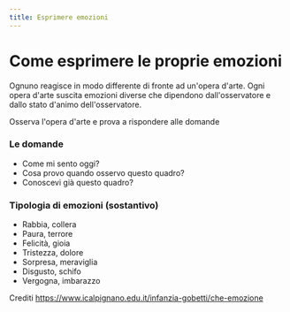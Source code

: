 ```yaml
---
title: Esprimere emozioni
---
```


# Come esprimere le proprie emozioni

Ognuno reagisce in modo differente di fronte ad un'opera d'arte. Ogni opera d'arte suscita emozioni diverse che dipendono dall'osservatore e dallo stato d'animo dell'osservatore.

Osserva l'opera d'arte e prova a rispondere alle domande

### Le domande

- Come mi sento oggi?
- Cosa provo quando osservo questo quadro?
- Conoscevi già questo quadro?

### Tipologia di emozioni (sostantivo)
- Rabbia, collera
- Paura, terrore
- Felicità, gioia
- Tristezza, dolore
- Sorpresa, meraviglia
- Disgusto, schifo
- Vergogna, imbarazzo


Crediti
https://www.icalpignano.edu.it/infanzia-gobetti/che-emozione

